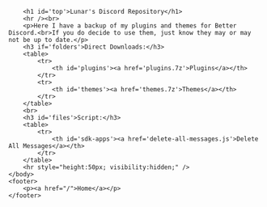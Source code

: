 <!--<html>
	<head>
		<meta name="robots" content="noindex">
		<link rel="stylesheet" href="https://maxcdn.bootstrapcdn.com/bootstrap/3.3.7/css/bootstrap.min.css" integrity="sha384-BVYiiSIFeK1dGmJRAkycuHAHRg32OmUcww7on3RYdg4Va+PmSTsz/K68vbdEjh4u" crossorigin="anonymous">
		<style>
			body {text-align:center;background-color: #000000;color: #00ff00;}
			footer {position: fixed;left: 0;bottom: 0;width: 100%;background-color: #000000;color: #00ff00;border-top: 1px dashed #006900;}
			button {background-color: #000000;color: #00FF00;padding: 10px;border-radius: 10px;}
			a:link {color: #00ff00;text-decoration:underline;}
			a:visited {color: #00ff00;text-decoration:underline;}
			a:hover {color: #00bf00;text-decoration:underline;}
			a:active {color: #008900;text-decoration:underline;}
			h1 {color: #006900;}
			h2 {color: #00ff00;}
			h3 {color: #00ff00;}
			h6 {color: #00ff00;}
			table {border: 5px solid #00be00;margin-left:auto;margin-right:auto;}
			th {padding: 10px;border: 4px solid #00be00;text-align:center}
			hr {border-top: 1px dashed #006900;border-bottom: 0;border-left: 0;border-right: 0;}
		</style>
		<meta charset="UTF-8">
		<meta name="viewport" content="width=device-width, initial-scale=1.0">
		<title>Discord</title>
		<meta name="Discord" content="Discord">
	</head>
	<body>-->
		<h1 id='top'>Lunar's Discord Repository</h1>
		<hr /><br>
		<p>Here I have a backup of my plugins and themes for Better Discord.<br>If you do decide to use them, just know they may or may not be up to date.</p>
		<h3 if='folders'>Direct Downloads:</h3>
		<table>
			<tr>
				<th id='plugins'><a href='plugins.7z'>Plugins</a></th>
			</tr>
			<tr>
				<th id='themes'><a href='themes.7z'>Themes</a></th>
			</tr>
		</table>
		<br>
		<h3 id='files'>Script:</h3>
		<table>
			<tr>
				<th id='sdk-apps'><a href='delete-all-messages.js'>Delete All Messages</a></th>
			</tr>
		</table>
		<hr style="height:50px; visibility:hidden;" />
	</body>
	<footer>
		<p><a href="/">Home</a></p>
	</footer>
<!--</html>-->